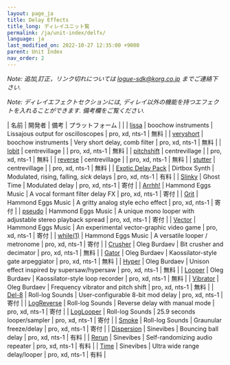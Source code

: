 ```yaml
---
layout: page_ja
title: Delay Effects
title_long: ディレイユニット覧
permalink: /ja/unit-index/delfx/
language: ja
last_modified_on: 2022-10-27 12:35:00 +9000
parent: Unit Index
nav_order: 2
---
```


_Note: 追加,訂正，リンク切れについては logue-sdk@korg.co.jp までご連絡下さい._

_Note: ディレイエフェクトセクションには, ディレイ以外の機能を持つエフェクトを入れることができます. 備考欄をご覧ください._

| 名前 | 開発者 | 備考 | プラットフォーム |  |
| [lissa](https://github.com/boochow/lissa) | boochow instruments | Lissajous output for oscilloscopes | pro, xd, nts-1 | 無料 |
| [veryshort](https://github.com/boochow/veryshort) | boochow instruments | Very short delay, comb filter | pro, xd, nts-1 | 無料 |
| [lobit](https://github.com/centrevillage/cv_logue/tree/master/delfx/lobit) | centrevillage |  | pro, xd, nts-1 | 無料 |
| [pitchshift](https://github.com/centrevillage/cv_logue/tree/master/delfx/pitchshift) | centrevillage |  | pro, xd, nts-1 | 無料 |
| [reverse](https://github.com/centrevillage/cv_logue/tree/master/delfx/reverse) | centrevillage |  | pro, xd, nts-1 | 無料 |
| [stutter](https://github.com/centrevillage/cv_logue/tree/master/delfx/stutter) | centrevillage |  | pro, xd, nts-1 | 無料 |
| [Exotic Delay Pack](https://www.dirtboxsynth.com/sd_product/exotic-delay-pack/) | Dirtbox Synth | Modulated, rising, falling, _sick_ delays | pro, xd, nts-1 | 有料 |
| [Slinky](https://ghosttime.itch.io/ghost-time-custom-oscillators-for-the-logue-family/devlog/219231/slinky-a-modulated-delay-effect) | Ghost Time | Modulated delay | pro, xd, nts-1 | 寄付 |
| [Arrhh!](http://hammondeggsmusic.ca/logueplugins/arrhh.html) | Hammond Eggs Music | A vocal formant filter delay FX | pro, xd, nts-1 | 寄付 |
| [Grit](http://hammondeggsmusic.ca/logueplugins/grit.html) | Hammond Eggs Music | A gritty analog style echo effect | pro, xd, nts-1 | 寄付 |
| [pseudo](http://hammondeggsmusic.ca/logueplugins/pseudo.html) | Hammond Eggs Music | A unique mono looper with adjustable stereo playback spread | pro, xd, nts-1 | 寄付 |
| [Vector](http://hammondeggsmusic.ca/logueplugins/vector.html) | Hammond Eggs Music | An experimental vector-graphic video game | pro, xd, nts-1 | 寄付 |
| [while(1)](http://hammondeggsmusic.ca/logueplugins/while1.html) | Hammond Eggs Music | A versatile looper / metronome | pro, xd, nts-1 | 寄付 |
| [Crusher](https://github.com/dukesrg/logue-fx) | Oleg Burdaev | Bit crusher and decimator | pro, xd, nts-1 | 無料 |
| [Gator](https://github.com/dukesrg/logue-fx) | Oleg Burdaev | Kaossilator-style gate arpeggiator | pro, xd, nts-1 | 無料 |
| [Hyper](https://github.com/dukesrg/logue-fx) | Oleg Burdaev | Unison effect inspired by supersaw/hypersaw | pro, xd, nts-1 | 無料 |
| [Looper](https://github.com/dukesrg/logue-fx) | Oleg Burdaev | Kaossilator-style loop recorder | pro, xd, nts-1 | 無料 |
| [Vibrator](https://github.com/dukesrg/logue-fx) | Oleg Burdaev | Frequency vibrator and pitch shift | pro, xd, nts-1 | 無料 |
| [Del-8](https://gum.co/logueMill_del_8) | Roll-log Sounds | User-configurable 8-bit mod delay | pro, xd, nts-1 | 寄付 |
| [LogReverse](https://gum.co/rolllog_free_pack) | Roll-log Sounds | Reverse delay with manual mode | pro, xd, nts-1 | 寄付 |
| [LogLooper](https://gum.co/rolllog_free_pack) | Roll-log Sounds | 25.9 seconds looper/sampler | pro, xd, nts-1 | 寄付 |
| [Smoke](https://gum.co/rolllog_free_pack) | Roll-log Sounds | Graunular freeze/delay | pro, xd, nts-1 | 寄付 |
| [Dispersion](https://www.sinevibes.com/korgdispersion/) | Sinevibes | Bouncing ball delay | pro, xd, nts-1 | 有料 |
| [Rerun](https://www.sinevibes.com/korgrerun/) | Sinevibes | Self-randomizing audio repeater | pro, xd, nts-1 | 有料 |
| [Time](https://www.sinevibes.com/korgtime/) | Sinevibes | Ultra wide range delay/looper | pro, xd, nts-1 | 有料 |

